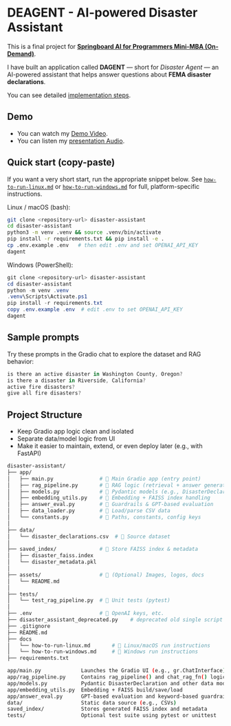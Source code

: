 # DEAGENT - AI-powered Disaster Assistant

This is a final project for **[Springboard AI for Programmers Mini-MBA (On-Demand)](https://my.sectionai.com/mini-mbas/e7306541-f1d2-4920-b40a-8233e628f2f1)**.

I have built an application called **DAGENT** — short for *Disaster Agent* — an AI-powered assistant that helps answer questions about **FEMA disaster declarations**.

You can see detailed [implementation steps](docs/DAGENT-implementation.md).

## Demo

- You can watch my [Demo Video](abc).
- You can listen my [presentation Audio](DAGENT-presentation.mp3).


## Quick start (copy-paste)

If you want a very short start, run the appropriate snippet below. See [`how-to-run-linux.md`](docs//how-to-run-linux.md) or [`how-to-run-windows.md`](docs/how-to-run-windows.md) for full, platform-specific instructions.

Linux / macOS (bash):

```bash
git clone <repository-url> disaster-assistant
cd disaster-assistant
python3 -m venv .venv && source .venv/bin/activate
pip install -r requirements.txt && pip install -e .
cp .env.example .env   # then edit .env and set OPENAI_API_KEY
dagent
```

Windows (PowerShell):

```powershell
git clone <repository-url> disaster-assistant
cd disaster-assistant
python -m venv .venv
.venv\Scripts\Activate.ps1
pip install -r requirements.txt
copy .env.example .env  # edit .env to set OPENAI_API_KEY
dagent
```

## Sample prompts

Try these prompts in the Gradio chat to explore the dataset and RAG behavior:

```js
is there an active disaster in Washington County, Oregon?
is there a disaster in Riverside, California?
active fire disasters?
give all fire disasters?
```

## Project Structure
- Keep Gradio app logic clean and isolated
- Separate data/model logic from UI
- Make it easier to maintain, extend, or even deploy later (e.g., with FastAPI)

```bash
disaster-assistant/
├── app/
│   ├── main.py               # 🔹 Main Gradio app (entry point)
│   ├── rag_pipeline.py       # 🔹 RAG logic (retrieval + answer generation) 
│   ├── models.py             # 🔹 Pydantic models (e.g., DisasterDeclaration)
│   ├── embedding_utils.py    # 🔹 Embedding + FAISS index handling
│   ├── answer_eval.py        # 🔹 Guardrails & GPT-based evaluation
│   ├── data_loader.py        # 🔹 Load/parse CSV data
│   └── constants.py          # 🔹 Paths, constants, config keys
│
├── data/
│   └── disaster_declarations.csv  # 🔹 Source dataset
│
├── saved_index/              # 🔹 Store FAISS index & metadata
│   ├── disaster_faiss.index
│   └── disaster_metadata.pkl
│
├── assets/                   # 🔹 (Optional) Images, logos, docs
│   └── README.md
│
├── tests/
│   └── test_rag_pipeline.py  # 🔹 Unit tests (pytest)
│
├── .env                      # 🔹 OpenAI keys, etc.
├── disaster_assistant_deprecated.py    # deprecated old single script version
├── .gitignore
├── README.md
├── docs
│   └── how-to-run-linux.md       # 🔹 Linux/macOS run instructions
│   └── how-to-run-windows.md     # 🔹 Windows run instructions
├── requirements.txt

app/main.py	            Launches the Gradio UI (e.g., gr.ChatInterface)
app/rag_pipeline.py	    Contains rag_pipeline() and chat_rag_fn() logic
app/models.py	        Pydantic DisasterDeclaration and other data models
app/embedding_utils.py	Embedding + FAISS build/save/load
app/answer_eval.py	    GPT-based evaluation and keyword-based guardrails
data/	                Static data source (e.g., CSVs)
saved_index/	        Stores generated FAISS index and metadata
tests/	                Optional test suite using pytest or unittest
```




 